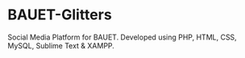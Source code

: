 # BAUET-Glitters
Social Media Platform for BAUET. Developed using PHP, HTML, CSS, MySQL, Sublime Text &amp; XAMPP.
